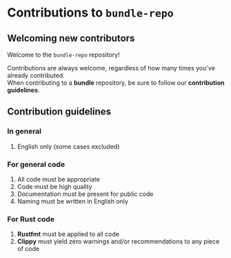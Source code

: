 # Contributions to `bundle-repo`

## Welcoming new contributors

Welcome to the `bundle-repo` repository!

Contributions are always welcome, regardless of how many times you've already contributed.<br>
When contributing to a **bundle** repository, be sure to follow our **contribution guidelines**.

## Contribution guidelines

### In general

1. English only (some cases excluded)

### For general code

1. All code must be appropriate
2. Code must be high quality
3. Documentation must be present for public code
4. Naming must be written in English only

### For Rust code

1. **Rustfmt** must be applied to all code
2. **Clippy** must yield zero warnings and/or recommendations to any piece of code

